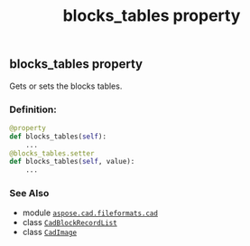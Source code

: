 ﻿---
title: blocks_tables property
second_title: Aspose.CAD for Python via .NET API References
description: 
type: docs
weight: 190
url: /aspose.cad.fileformats.cad/cadimage/blocks_tables/
is_root: false
---

## blocks_tables property


Gets or sets the blocks tables.
### Definition:
```python
@property
def blocks_tables(self):
    ...
@blocks_tables.setter
def blocks_tables(self, value):
    ...
```

### See Also
* module [`aspose.cad.fileformats.cad`](../../)
* class [`CadBlockRecordList`](/cad/python-net/aspose.cad.fileformats.cad/cadblockrecordlist)
* class [`CadImage`](/cad/python-net/aspose.cad.fileformats.cad/cadimage)
